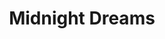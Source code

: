 ---
title: "Midnight Dreams"
releaseDate: "2024-01-15"
albumArt: "/images/uploads/midnight-dreams.jpg"
description: "Our latest gothic masterpiece, exploring the darkest corners of the human soul through haunting melodies and atmospheric soundscapes."
tracks:
  - title: "Eternal Night"
    duration: "4:32"
  - title: "Shadows Dance"
    duration: "5:18"
  - title: "Crimson Moon"
    duration: "6:45"
  - title: "Whispers in the Dark"
    duration: "4:12"
  - title: "Midnight Dreams"
    duration: "7:23"
  - title: "Veil of Sorrow"
    duration: "5:56"
spotifyLink: "https://open.spotify.com/album/midnight-dreams"
bandcampLink: "https://wysteria.bandcamp.com/album/midnight-dreams"
appleMusicLink: "https://music.apple.com/album/midnight-dreams"
--- 